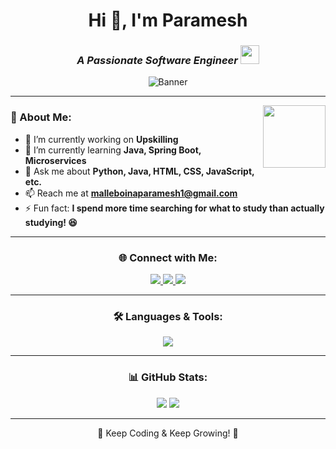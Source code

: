 <h1 align="center">Hi 👋, I'm Paramesh</h1>

<h3 align="center"><em>A Passionate Software Engineer <img src="https://media.giphy.com/media/WUlplcMpOCEmTGBtBW/giphy.gif" width="30"></em></h3>

<p align="center">
  <img src="https://raw.githubusercontent.com/halfrost/halfrost/master/icons/header_.png" alt="Banner"/>
</p>

---

<img align="right" src="https://media.giphy.com/media/M9gbBd9nbDrOTu1Mqx/giphy.gif" width="100">

### 🚀 About Me:
- 🔭 I’m currently working on **Upskilling**
- 🌱 I’m currently learning **Java, Spring Boot, Microservices**
- 💬 Ask me about **Python, Java, HTML, CSS, JavaScript, etc.**
- 📫 Reach me at **malleboinaparamesh1@gmail.com**
- ⚡ Fun fact: **I spend more time searching for what to study than actually studying! 😆**

---

<h3 align="center">🌐 Connect with Me:</h3>

<p align="center">
  <a href="https://www.linkedin.com/in/parameshmalleboina/" target="_blank">
    <img src="https://img.shields.io/badge/LinkedIn-0A66C2?style=for-the-badge&logo=linkedin&logoColor=white" />
  </a>
  <a href="https://leetcode.com/u/MalleboinaParamesh/" target="_blank">
    <img src="https://img.shields.io/badge/LeetCode-FFA116?style=for-the-badge&logo=leetcode&logoColor=white" />
  </a>
  <a href="https://www.hackerrank.com/profile/Paramesh_01" target="_blank">
    <img src="https://img.shields.io/badge/HackerRank-2EC866?style=for-the-badge&logo=hackerrank&logoColor=white" />
  </a>
</p>

---

<h3 align="center">🛠️ Languages & Tools:</h3>

<p align="center">
  <img src="https://skillicons.dev/icons?i=java,python,html,css,javascript,sql,git,github&theme=dark" />
</p>

---

<h3 align="center">📊 GitHub Stats:</h3>

<p align="center">
  <img src="https://github-readme-stats.vercel.app/api?username=Malleboina-Paramesh&show_icons=true&theme=tokyonight" />
  <img src="https://github-readme-stats.vercel.app/api/top-langs?username=Malleboina-Paramesh&show_icons=true&layout=compact&theme=tokyonight" />
</p>

---

<p align="center">🚀 Keep Coding & Keep Growing! 🚀</p>
